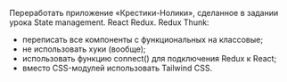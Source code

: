 Переработать приложение «Крестики-Нолики», сделанное в задании урока State management. React Redux. Redux Thunk:
- переписать все компоненты с функциональных на классовые;
- не использовать хуки (вообще);
- использовать функцию connect() для подключения Redux к React;
- вместо CSS-модулей использовать Tailwind CSS.
